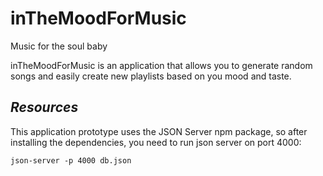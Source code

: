 # inTheMoodForMusic
Music for the soul baby

inTheMoodForMusic is an application that allows you to generate random songs and easily create new playlists based on you mood and taste. 

## _Resources_

This application prototype uses the JSON Server npm package, so after installing the dependencies, you need to run json server on port 4000:

```json-server -p 4000 db.json```


